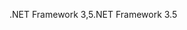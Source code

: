 <span data-ttu-id="f33fc-101">.NET Framework 3,5</span><span class="sxs-lookup"><span data-stu-id="f33fc-101">.NET Framework 3.5</span></span>